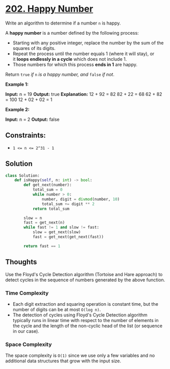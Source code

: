 # [202. Happy Number](https://leetcode.com/problems/happy-number/)

Write an algorithm to determine if a number `n` is happy.

A **happy number** is a number defined by the following process:

- Starting with any positive integer, replace the number by the sum of the squares of its digits.
- Repeat the process until the number equals 1 (where it will stay), or it **loops endlessly in a cycle** which does not include 1.
- Those numbers for which this process **ends in 1** are happy.

Return `true` *if* `n` *is a happy number, and* `false` *if not*.

**Example 1:**

**Input:** n = 19
**Output:** true
**Explanation:**
12 + 92 = 82
82 + 22 = 68
62 + 82 = 100
12 + 02 + 02 = 1

**Example 2:**

**Input:** n = 2
**Output:** false

## **Constraints:**

- `1 <= n <= 2^31 - 1`

## Solution

```python
class Solution:
    def isHappy(self, n: int) -> bool:
        def get_next(number):
            total_sum = 0
            while number > 0:
                number, digit = divmod(number, 10)
                total_sum += digit ** 2
            return total_sum

        slow = n
        fast = get_next(n)
        while fast != 1 and slow != fast:
            slow = get_next(slow)
            fast = get_next(get_next(fast))

        return fast == 1

```

## Thoughts

Use the Floyd's Cycle Detection algorithm (Tortoise and Hare approach) to detect cycles in the sequence of numbers generated by the above function.

### Time Complexity

- Each digit extraction and squaring operation is constant time, but the number of digits can be at most `O(log n)`.
- The detection of cycles using Floyd's Cycle Detection algorithm typically runs in linear time with respect to the number of elements in the cycle and the length of the non-cyclic head of the list (or sequence in our case).

### Space Complexity

The space complexity is `O(1)` since we use only a few variables and no additional data structures that grow with the input size.
